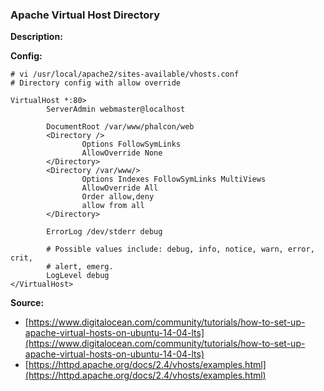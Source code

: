 ### Apache Virtual Host Directory

**Description:**

**Config:**

```
# vi /usr/local/apache2/sites-available/vhosts.conf
# Directory config with allow override

VirtualHost *:80>
        ServerAdmin webmaster@localhost

        DocumentRoot /var/www/phalcon/web
        <Directory />
                Options FollowSymLinks
                AllowOverride None
        </Directory>
        <Directory /var/www/>
                Options Indexes FollowSymLinks MultiViews
                AllowOverride All
                Order allow,deny
                allow from all
        </Directory>

        ErrorLog /dev/stderr debug

        # Possible values include: debug, info, notice, warn, error, crit,
        # alert, emerg.
        LogLevel debug
</VirtualHost>
```

**Source:**

* [https://www.digitalocean.com/community/tutorials/how-to-set-up-apache-virtual-hosts-on-ubuntu-14-04-lts](https://www.digitalocean.com/community/tutorials/how-to-set-up-apache-virtual-hosts-on-ubuntu-14-04-lts)
* [https://httpd.apache.org/docs/2.4/vhosts/examples.html](https://httpd.apache.org/docs/2.4/vhosts/examples.html)



